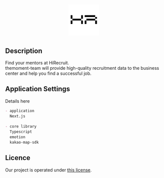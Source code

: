 <h1 align="center">
    <img src="./src/assets/img/HR_Transparent.png" width="100px">
</h1>

## Description

Find your mentors at HiRecruit.  
themoment-team will provide high-quality recruitment data to the business center and help you find a successful job.

## Application Settings

Details here

```markdown
- application
  Next.js

- core library
  Typescript
  emotion
  kakao-map-sdk
```

## Licence

Our project is operated under [this license](LICENSE).
